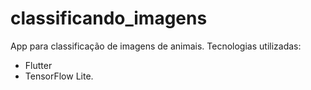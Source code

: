 # classificando_imagens

App para classificação de imagens de animais.
Tecnologias utilizadas:
- Flutter
- TensorFlow Lite.
